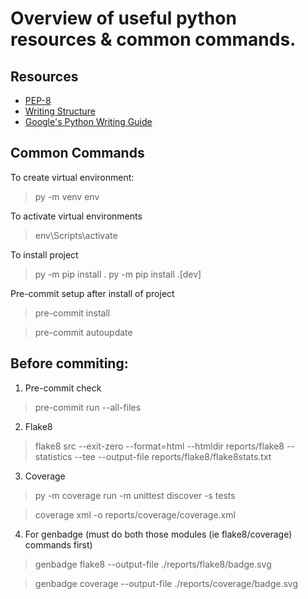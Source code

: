 # Overview of useful python resources & common commands.

## Resources
- [PEP-8](https://realpython.com/python-pep8/)
- [Writing Structure](https://docs.python-guide.org/writing/structure/)
- [Google's Python Writing Guide](https://google.github.io/styleguide/pyguide.htm)


## Common Commands

To create virtual environment:
>   py -m venv env

To activate virtual environments
>   env\Scripts\activate

To install project
>   py -m pip install .
>   py -m pip install .[dev]

Pre-commit setup after install of project
>   pre-commit install

>   pre-commit autoupdate


## Before commiting:
1. Pre-commit check
>   pre-commit run --all-files

2. Flake8
>   flake8 src --exit-zero --format=html --htmldir reports/flake8 --statistics --tee --output-file reports/flake8/flake8stats.txt

3. Coverage
>   py -m coverage run -m unittest discover -s tests

>   coverage xml -o reports/coverage/coverage.xml

4. For genbadge (must do both those modules (ie flake8/coverage) commands first)
>   genbadge flake8 --output-file ./reports/flake8/badge.svg

>   genbadge coverage --output-file ./reports/coverage/badge.svg  
